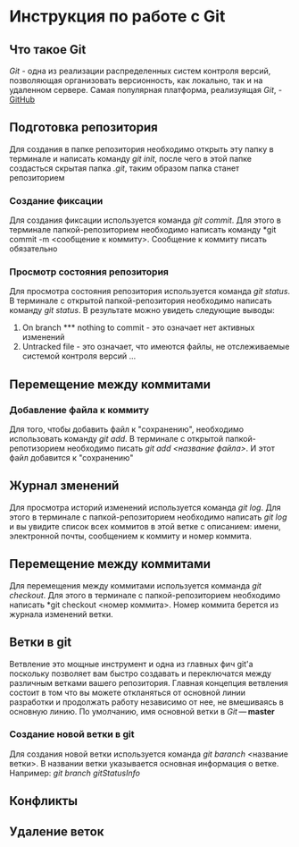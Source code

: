 # Инструкция по работе с Git

## Что такое Git
*Git* - одна из реализации распределенных систем контроля версий, позволяющая организовать версионность, как локально, так и на удаленном сервере. Самая популярная платформа, реализуящая *Git*, - [GitHub](https://github.com) 

## Подготовка репозитория
Для создания в папке репозитория необходимо открыть эту папку в терминале и написать команду *git init*, после чего в этой папке создасться скрытая папка *.git*, таким образом папка станет репозиторием

### Создание фиксации
Для создания фиксации используется команда *git commit*. Для этого в терминале папкой-репозиторием необходимо написать команду *git commit -m <сообщение к коммиту>. Сообщение к коммиту писать обязательно


### Просмотр состояния репозитория
Для просмотра состояния репозитория используется команда *git status*. В терминале с открытой папкой-репозитория необходимо написать команду *git status*. В результате можно увидеть следующие выводы:
1. On branch *** nothing to commit - это означает нет активных изменений
2. Untracked file - это означает, что имеются файлы, не отслеживаемые системой контроля версий
...

## Перемещение между коммитами

### Добавление файла к коммиту
Для того, чтобы добавить файл к "сохранению", необходимо использовать команду *git add*. В терминале с открытой папкой-репотизорием необходимо писать *git add <название файла>*. И этот файл добавится к "сохранению"

## Журнал зменений
Для просмотра историй изменений используется команда *git log*. Для этого в терминале с папкой-репозиторием необходимо написать *git log* и вы увидите список всех коммитов в этой ветке с описанием: имени, электронной почты, сообщением к коммиту и номер коммита.

## Перемещение между коммитами
Для перемещения между коммитами используется комманда *git checkout*. Для этого в терминале с папкой-репозиторием необходимо написать *git checkout <номер коммита>. Номер коммита берется из журнала изменений ветки.

## Ветки в git
Ветвление это мощные инструмент и одна из главных фич git'а поскольку позволяет вам быстро создавать и переключатся между различным ветками вашего репозитория. Главная концепция ветвления состоит в том что вы можете откланяться от основной линии разработки и продолжать работу независимо от нее, не вмешиваясь в основную линию.
По умолчанию, имя основной ветки в *Git* — **master** 

### Создание новой ветки в git
Для создания новой ветки используется команда *git baranch* <название ветки>. В названии ветки указывается основная информация о ветке. Например: *git branch gitStatusInfo*

## Конфликты

## Удаление веток